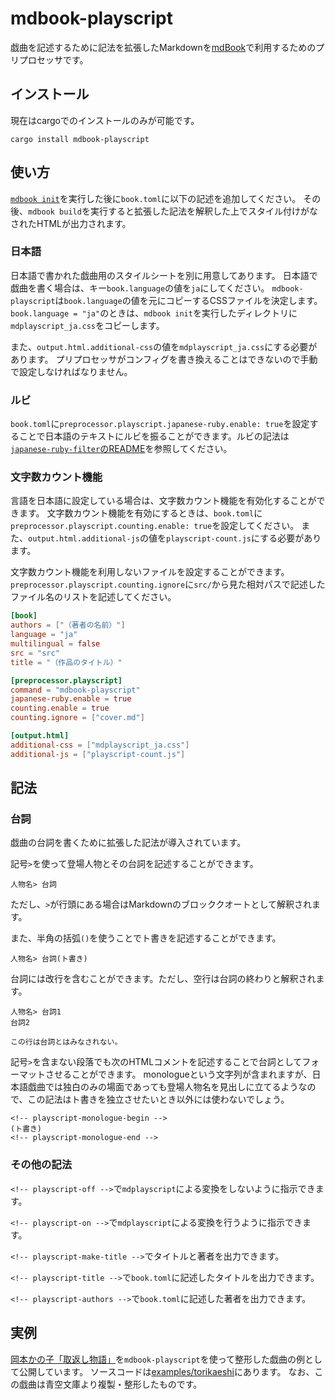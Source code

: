 # mdbook-playscript

戯曲を記述するために記法を拡張したMarkdownを[mdBook](https://github.com/rust-lang/mdBook)で利用するためのプリプロセッサです。

## インストール

現在はcargoでのインストールのみが可能です。

```
cargo install mdbook-playscript
```

## 使い方

[`mdbook init`](https://rust-lang.github.io/mdBook/cli/init.html)を実行した後に`book.toml`に以下の記述を追加してください。
その後、`mdbook build`を実行すると拡張した記法を解釈した上でスタイル付けがなされたHTMLが出力されます。

### 日本語

日本語で書かれた戯曲用のスタイルシートを別に用意してあります。
日本語で戯曲を書く場合は、キー`book.language`の値を`ja`にしてください。
`mdbook-playscript`は`book.language`の値を元にコピーするCSSファイルを決定します。
`book.language = "ja"`のときは、`mdbook init`を実行したディレクトリに`mdplayscript_ja.css`をコピーします。

また、`output.html.additional-css`の値を`mdplayscript_ja.css`にする必要があります。
プリプロセッサがコンフィグを書き換えることはできないので手動で設定しなければなりません。

### ルビ

`book.toml`に`preprocessor.playscript.japanese-ruby.enable: true`を設定することで日本語のテキストにルビを振ることができます。ルビの記法は[`japanese-ruby-filter`のREADME](https://crates.io/crates/japanese-ruby-filter)を参照してください。

### 文字数カウント機能

言語を日本語に設定している場合は、文字数カウント機能を有効化することができます。
文字数カウント機能を有効にするときは、`book.toml`に`preprocessor.playscript.counting.enable: true`を設定してください。
また、`output.html.additional-js`の値を`playscript-count.js`にする必要があります。

文字数カウント機能を利用しないファイルを設定することができます。`preprocessor.playscript.counting.ignore`に`src/`から見た相対パスで記述したファイル名のリストを記述してください。

```toml
[book]
authors = ["（著者の名前）"]
language = "ja"
multilingual = false
src = "src"
title = "（作品のタイトル）"

[preprocessor.playscript]
command = "mdbook-playscript"
japanese-ruby.enable = true
counting.enable = true
counting.ignore = ["cover.md"]

[output.html]
additional-css = ["mdplayscript_ja.css"]
additional-js = ["playscript-count.js"]
```

## 記法

### 台詞

戯曲の台詞を書くために拡張した記法が導入されています。

記号`>`を使って登場人物とその台詞を記述することができます。

```
人物名> 台詞
```

ただし、`>`が行頭にある場合はMarkdownのブロッククオートとして解釈されます。

また、半角の括弧`()`を使うことでト書きを記述することができます。

```
人物名> 台詞(ト書き)
```

台詞には改行を含むことができます。ただし、空行は台詞の終わりと解釈されます。

```
人物名> 台詞1
台詞2

この行は台詞とはみなされない。
```

記号`>`を含まない段落でも次のHTMLコメントを記述することで台詞としてフォーマットさせることができます。
monologueという文字列が含まれますが、日本語戯曲では独白のみの場面であっても登場人物名を見出しに立てるようなので、この記法はト書きを独立させたいとき以外には使わないでしょう。

```
<!-- playscript-monologue-begin -->
(ト書き)
<!-- playscript-monologue-end -->
```

### その他の記法

`<!-- playscript-off -->`で`mdplayscript`による変換をしないように指示できます。

`<!-- playscript-on -->`で`mdplayscript`による変換を行うように指示できます。

`<!-- playscript-make-title -->`でタイトルと著者を出力できます。

`<!-- playscript-title -->`で`book.toml`に記述したタイトルを出力できます。

`<!-- playscript-authors -->`で`book.toml`に記述した著者を出力できます。

## 実例

[岡本かの子「取返し物語」](https://shotarotsuji.github.io/mdbook-playscript/torikaeshi/)を`mdbook-playscript`を使って整形した戯曲の例として公開しています。
ソースコードは[examples/torikaeshi](./examples/torikaeshi)にあります。
なお、この戯曲は青空文庫より複製・整形したものです。
